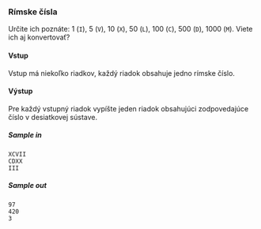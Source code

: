 ### Rímske čísla
Určite ich poznáte: 1 (`I`), 5 (`V`), 10 (`X`), 50 (`L`), 100 (`C`), 500 (`D`), 1000 (`M`). Viete ich aj konvertovať?

#### Vstup
Vstup má niekoľko riadkov, každý riadok obsahuje jedno rímske číslo.

#### Výstup
Pre každý vstupný riadok vypíšte jeden riadok obsahujúci zodpovedajúce číslo v desiatkovej sústave.

##### Sample in
```
XCVII
CDXX
III
```

##### Sample out
```
97
420
3
```
